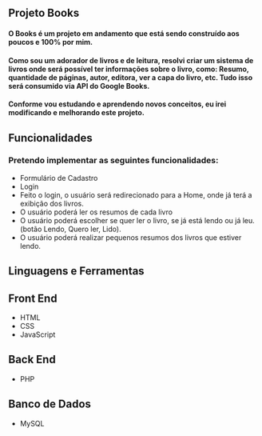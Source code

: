 ## Projeto Books

#### O Books é um projeto em andamento que está sendo construído aos poucos e 100% por mim. 
#### Como sou um adorador de livros e de leitura, resolvi criar um sistema de livros onde será possível ter informações sobre o livro, como: Resumo, quantidade de páginas, autor, editora, ver a capa do livro, etc. Tudo isso será consumido via API do Google Books.
#### Conforme vou estudando e aprendendo novos conceitos, eu irei modificando e melhorando este projeto. 


## Funcionalidades

### Pretendo implementar as seguintes funcionalidades:

* Formulário de Cadastro
* Login
* Feito o login, o usuário será redirecionado para a Home, onde já terá a exibição dos livros.
* O usuário poderá ler os resumos de cada livro
* O usuário poderá escolher se quer ler o livro, se já está lendo ou já leu. (botão Lendo, Quero ler, Lido).
* O usuário poderá realizar pequenos resumos dos livros que estiver lendo.


## Linguagens e Ferramentas

## Front End

* HTML
* CSS
* JavaScript

## Back End

* PHP 

## Banco de Dados

* MySQL
